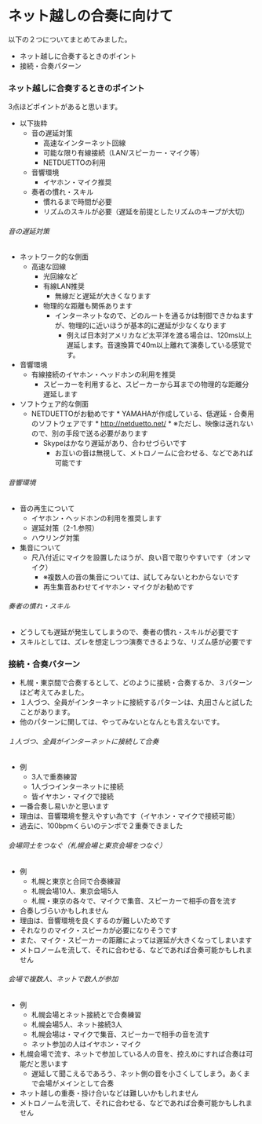# ネット越しの合奏に向けて

以下の２つについてまとめてみました。
* ネット越しに合奏するときのポイント
* 接続・合奏パターン

### ネット越しに合奏するときのポイント
3点ほどポイントがあると思います。
* 以下抜粋
  * 音の遅延対策
    * 高速なインターネット回線
    * 可能な限り有線接続（LAN/スピーカー・マイク等）
    * NETDUETTOの利用
  * 音響環境
    * イヤホン・マイク推奨
  * 奏者の慣れ・スキル
    * 慣れるまで時間が必要
    * リズムのスキルが必要（遅延を前提としたリズムのキープが大切）

###### 音の遅延対策
* ネットワーク的な側面
  * 高速な回線
	  * 光回線など
	* 有線LAN推奨
	  * 無線だと遅延が大きくなります
	* 物理的な距離も関係あります
	  * インターネットなので、どのルートを通るかは制御できかねますが、物理的に近いほうが基本的に遅延が少なくなります
		* 例えば日本対アメリカなど太平洋を渡る場合は、120ms以上遅延します。音速換算で40m以上離れて演奏している感覚です。
* 音響環境
  * 有線接続のイヤホン・ヘッドホンの利用を推奨
	  * スピーカーを利用すると、スピーカーから耳までの物理的な距離分遅延します
* ソフトウェア的な側面
  * NETDUETTOがお勧めです
		* YAMAHAが作成している、低遅延・合奏用のソフトウェアです
		* http://netduetto.net/
		* ※ただし、映像は送れないので、別の手段で送る必要があります
	* Skypeはかなり遅延があり、合わせづらいです
	  * お互いの音は無視して、メトロノームに合わせる、などであれば可能です

###### 音響環境
* 音の再生について
	* イヤホン・ヘッドホンの利用を推奨します
	* 遅延対策（2-1.参照）
	* ハウリング対策
* 集音について
  * 尺八付近にマイクを設置したほうが、良い音で取りやすいです（オンマイク）
	* ※複数人の音の集音については、試してみないとわからないです
	* 再生集音あわせてイヤホン・マイクがお勧めです

###### 奏者の慣れ・スキル
* どうしても遅延が発生してしまうので、奏者の慣れ・スキルが必要です
* スキルとしては、ズレを想定しつつ演奏できるような、リズム感が必要です

### 接続・合奏パターン
* 札幌・東京間で合奏するとして、どのように接続・合奏するか、３パターンほど考えてみました。
* １人づつ、全員がインターネットに接続するパターンは、丸田さんと試したことがあります。
* 他のパターンに関しては、やってみないとなんとも言えないです。

###### １人づつ、全員がインターネットに接続して合奏
* 例
  * 3人で重奏練習
  * 1人づつインターネットに接続
  * 皆イヤホン・マイクで接続
* 一番合奏し易いかと思います
* 理由は、音響環境を整えやすい為です（イヤホン・マイクで接続可能）
* 過去に、100bpmくらいのテンポで２重奏できました

###### 会場同士をつなぐ（札幌会場と東京会場をつなぐ）
* 例
  * 札幌と東京と合同で合奏練習
  * 札幌会場10人、東京会場5人
  * 札幌・東京の各々で、マイクで集音、スピーカーで相手の音を流す
* 合奏しづらいかもしれません
* 理由は、音響環境を良くするのが難しいためです
* それなりのマイク・スピーカが必要になりそうです
* また、マイク・スピーカーの距離によっては遅延が大きくなってしまいます
* メトロノームを流して、それに合わせる、などであれば合奏可能かもしれません

###### 会場で複数人、ネットで数人が参加
* 例
  * 札幌会場とネット接続とで合奏練習
  * 札幌会場5人、ネット接続3人
  * 札幌会場は・マイクで集音、スピーカーで相手の音を流す
  * ネット参加の人はイヤホン・マイク
* 札幌会場で流す、ネットで参加している人の音を、控えめにすれば合奏は可能だと思います
  * 遅延して聞こえるであろう、ネット側の音を小さくしてしまう。あくまで会場がメインとして合奏
* ネット越しの重奏・掛け合いなどは難しいかもしれません
* メトロノームを流して、それに合わせる、などであれば合奏可能かもしれません

